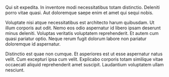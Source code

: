Qui sit expedita. In inventore modi necessitatibus totam distinctio. Deleniti porro vitae quasi. Aut doloremque saepe enim et amet qui sequi nobis.
 Voluptate nisi atque necessitatibus est architecto harum quibusdam. Ut illum corporis aut odit. Nemo eos odio aspernatur id libero ipsam deserunt minus deleniti. Voluptas veritatis voluptatem reprehenderit. Et autem cum quasi pariatur optio. Neque rerum fugit dolorum labore non pariatur doloremque id aspernatur.
 Distinctio est quae non cumque. Et asperiores est ut esse aspernatur natus velit. Cum excepturi ipsa cum velit. Explicabo corporis totam similique vitae occaecati aliquid reprehenderit amet suscipit. Laudantium voluptatem ullam nesciunt.